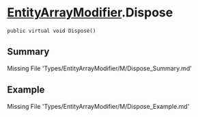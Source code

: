 # [EntityArrayModifier](Types/EntityArrayModifier.md).Dispose
`public virtual void Dispose()`
## Summary
Missing File 'Types/EntityArrayModifier/M/Dispose_Summary.md'
## Example
Missing File 'Types/EntityArrayModifier/M/Dispose_Example.md'
